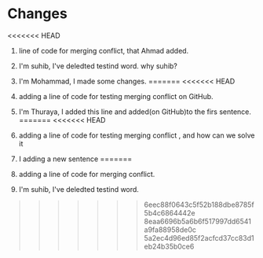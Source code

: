 # Changes

<<<<<<< HEAD
1. line of code for  merging conflict, that Ahmad added.
2. I'm suhib, I've deledted testind word. why suhib?
3. I'm Mohammad, I made some changes.
=======
<<<<<<< HEAD
1. adding a line of code for testing merging conflict on GitHub.
2. I'm Thuraya, I added this line and added(on GitHub)to the firs sentence.
=======
<<<<<<< HEAD
1. adding a line of code for testing merging conflict , and how can we solve it 

2. I adding a new sentence 
=======
1. adding a line of code for  merging conflict.
2. I'm suhib, I've deledted testind word.
>>>>>>> 6eec88f0643c5f52b188dbe8785f5b4c6864442e
>>>>>>> 8eaa6696b5a6b6f517997dd6541a9fa88958de0c
>>>>>>> 5a2ec4d96ed85f2acfcd37cc83d1eb24b35b0ce6

